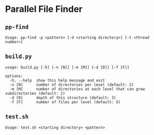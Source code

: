 # Parallel File Finder

## `pp-find`
```
Usage: pp-find -p <pattern> [-d <starting directory>] [-t <thread number>]
```

## `build.py`
```
usage: build.py [-h] [-n [N]] [-m [M]] [-d [D]] [-f [F]]

options:
  -h, --help  show this help message and exit
  -n [N]      number of directories per level (default: 2)
  -m [M]      number of directories at each level that can grow subdirectories (default: 2)
  -d [D]      depth of this structure (default: 3)
  -f [F]      number of files per level (default: 5)
```

## `test.sh`
```
Usage: test.sh <starting directory> <pattern>
```
